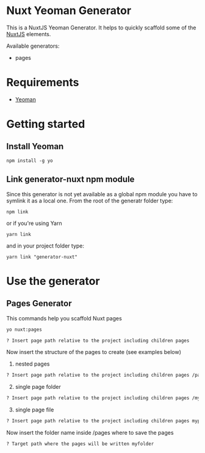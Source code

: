 # Nuxt Yeoman Generator
This is a NuxtJS Yeoman Generator. It helps to quickly scaffold some of the [NuxtJS](https://nuxtjs.org/) elements.

Available generators:
- pages

# Requirements
- [Yeoman](https://yeoman.io/)

# Getting started
## Install Yeoman
```
npm install -g yo
```
## Link generator-nuxt npm module
Since this generator is not yet available as a global npm module you have to symlink it as a local one.
From the root of the generatr folder type:
```
npm link
```
or if you're using Yarn
```
yarn link
```
and in your project folder type:
```
yarn link "generator-nuxt"
```
# Use the generator
## Pages Generator
This commands help you scaffold Nuxt pages
```bash
yo nuxt:pages
```
```bash
? Insert page path relative to the project including children pages
```
Now insert the structure of the pages to create (see examples below)
1. nested pages
```bash
? Insert page path relative to the project including children pages /parent/child
```
2. single page folder
```bash
? Insert page path relative to the project including children pages /mypage
```
3. single page file
```bash
? Insert page path relative to the project including children pages mypage.vue
```
Now insert the folder name inside /pages where to save the pages
```
? Target path where the pages will be written myfolder
```
